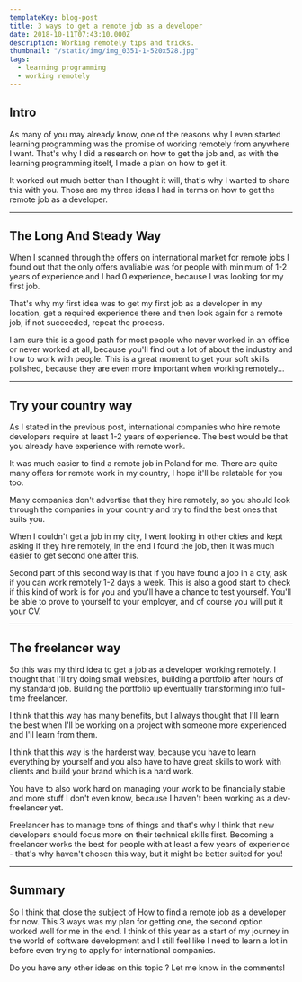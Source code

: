```yaml
---
templateKey: blog-post
title: 3 ways to get a remote job as a developer
date: 2018-10-11T07:43:10.000Z
description: Working remotely tips and tricks.
thumbnail: "/static/img/img_0351-1-520x528.jpg"
tags:
  - learning programming
  - working remotely
---
```


## Intro

As many of you may already know, one of the reasons why I even started learning programming was the promise of working remotely from anywhere I want. That's why I did a research on how to get the job and, as with the learning programming itself, I made a plan on how to get it.

It worked out much better than I thought it will, that's why I wanted to share this with you. Those are my three ideas I had in terms on how to get the remote job as a developer.

___

## **The Long And Steady Way**

When I scanned through the offers on international market for remote jobs I found out that the only offers avaliable was for people with minimum of 1-2 years of experience and I had 0 experience, because I was looking for my first job.

That's why my first idea was to get my first job as a developer in my location, get a required experience there and then look again for a remote job, if not succeeded, repeat the process.

I am sure this is a good path for most people who never worked in an office or never worked at all, because you'll find out a lot of about the industry and how to work with people.
This is a great moment to get your soft skills polished, because they are even more important when working remotely...

___

## **Try your country way**

As I stated in the previous post, international companies who hire remote developers require at least 1-2 years of experience. The best would be that you already have experience with remote work.

It was much easier to find a remote job in Poland for me. There are quite many offers for remote work in my country, I hope it'll be relatable for you too.

Many companies don't advertise that they hire remotely, so you should look through the companies in your country and try to find the best ones that suits you.

When I couldn't get a job in my city, I went looking in other cities and kept asking if they hire remotely, in the end I found the job, then it was much easier to get second one after this.

Second part of this second way is that if you have found a job in a city, ask if you can work remotely 1-2 days a week. This is also a good start to check if this kind of work is for you and you'll have a chance to test yourself. You'll be able to prove to yourself to your employer, and of course you will put it your CV.

___

## **The freelancer way**

So this was my third idea to get a job as a developer working remotely. I thought that I'll try doing small websites, building a portfolio after hours of my standard job.
Building the portfolio up eventually transforming into full-time freelancer.

I think that this way has many benefits, but I always thought that I'll learn the best when I'll be working on a project with someone more experienced and I'll learn from them.

I think that this way is the harderst way, because you have to learn everything by yourself and you also have to have great skills to work with clients and build your brand which is a hard work.

You have to also work hard on managing your work to be financially stable and more stuff I don't even know, because I haven't been working as a dev-freelancer yet.

Freelancer has to manage tons of things and that's why I think that new developers should focus more on their technical skills first.
Becoming a freelancer works the best for people with at least a few years of experience - that's why haven't chosen this way, but it might be better suited for you!

___

## **Summary**

So I think that close the subject of How to find a remote job as a developer for now. This 3 ways was my plan for getting one, the second option worked well for me in the end.
I think of this year as a start of my journey in the world of software development and I still feel like I need to learn a lot in before even trying to apply for international companies.

Do you have any other ideas on this topic ?
Let me know in the comments!
